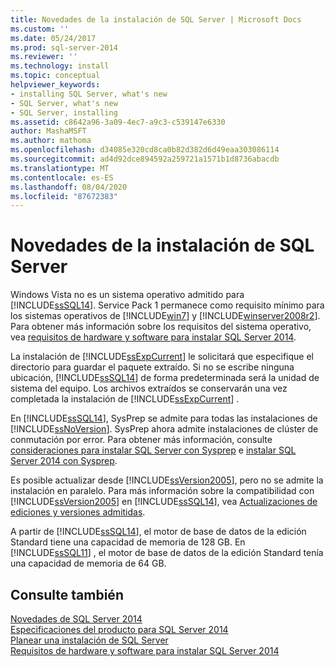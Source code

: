 ```yaml
---
title: Novedades de la instalación de SQL Server | Microsoft Docs
ms.custom: ''
ms.date: 05/24/2017
ms.prod: sql-server-2014
ms.reviewer: ''
ms.technology: install
ms.topic: conceptual
helpviewer_keywords:
- installing SQL Server, what's new
- SQL Server, what's new
- SQL Server, installing
ms.assetid: c8642a96-3a09-4ec7-a9c3-c539147e6330
author: MashaMSFT
ms.author: mathoma
ms.openlocfilehash: d34085e320cd8ca0b82d382d6d49eaa303086114
ms.sourcegitcommit: ad4d92dce894592a259721a1571b1d8736abacdb
ms.translationtype: MT
ms.contentlocale: es-ES
ms.lasthandoff: 08/04/2020
ms.locfileid: "87672383"
---
```

# <a name="what39s-new-in-sql-server-installation"></a>Novedades de la instalación de SQL Server
  Windows Vista no es un sistema operativo admitido para [!INCLUDE[ssSQL14](../../includes/sssql14-md.md)]. Service Pack 1 permanece como requisito mínimo para los sistemas operativos de [!INCLUDE[win7](../../includes/win7-md.md)] y [!INCLUDE[winserver2008r2](../../includes/winserver2008r2-md.md)]. Para obtener más información sobre los requisitos del sistema operativo, vea [requisitos de hardware y software para instalar SQL Server 2014](hardware-and-software-requirements-for-installing-sql-server.md).  
  
 La instalación de [!INCLUDE[ssExpCurrent](../../includes/ssexpcurrent-md.md)] le solicitará que especifique el directorio para guardar el paquete extraído. Si no se escribe ninguna ubicación, [!INCLUDE[ssSQL14](../../includes/sssql14-md.md)] de forma predeterminada será la unidad de sistema del equipo. Los archivos extraídos se conservarán una vez completada la instalación de [!INCLUDE[ssExpCurrent](../../includes/ssexpcurrent-md.md)] .  
  
 En [!INCLUDE[ssSQL14](../../includes/sssql14-md.md)], SysPrep se admite para todas las instalaciones de [!INCLUDE[ssNoVersion](../../includes/ssnoversion-md.md)]. SysPrep ahora admite instalaciones de clúster de conmutación por error. Para obtener más información, consulte [consideraciones para instalar SQL Server con Sysprep](../../database-engine/install-windows/considerations-for-installing-sql-server-using-sysprep.md) e [instalar SQL Server 2014 con Sysprep](../../database-engine/install-windows/install-sql-server-using-sysprep.md).  
  
 Es posible actualizar desde [!INCLUDE[ssVersion2005](../../includes/ssversion2005-md.md)], pero no se admite la instalación en paralelo. Para más información sobre la compatibilidad con [!INCLUDE[ssVersion2005](../../includes/ssversion2005-md.md)] en [!INCLUDE[ssSQL14](../../includes/sssql14-md.md)], vea [Actualizaciones de ediciones y versiones admitidas](../../database-engine/install-windows/supported-version-and-edition-upgrades.md).  
  
 A partir de [!INCLUDE[ssSQL14](../../includes/sssql14-md.md)], el motor de base de datos de la edición Standard tiene una capacidad de memoria de 128 GB. En [!INCLUDE[ssSQL11](../../includes/sssql11-md.md)] , el motor de base de datos de la edición Standard tenía una capacidad de memoria de 64 GB.  
  
## <a name="see-also"></a>Consulte también  
 [Novedades de SQL Server 2014](../what-s-new-in-sql-server-2016.md)   
 [Especificaciones del producto para SQL Server 2014](../../../2014/getting-started/sql-server-2014-product-specifications.md)   
 [Planear una instalación de SQL Server](../../../2014/sql-server/install/planning-a-sql-server-installation.md)   
 [Requisitos de hardware y software para instalar SQL Server 2014](hardware-and-software-requirements-for-installing-sql-server.md)  
  
  
